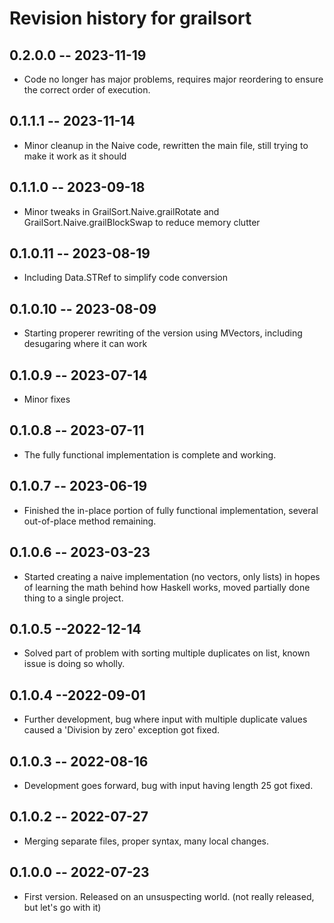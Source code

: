 # Revision history for grailsort

## 0.2.0.0 -- 2023-11-19

* Code no longer has major problems, requires major reordering to ensure the correct order of execution.

## 0.1.1.1 -- 2023-11-14

* Minor cleanup in the Naive code, rewritten the main file, still trying to make it work as it should

## 0.1.1.0 -- 2023-09-18

* Minor tweaks in GrailSort.Naive.grailRotate and GrailSort.Naive.grailBlockSwap to reduce memory clutter

## 0.1.0.11 -- 2023-08-19

* Including Data.STRef to simplify code conversion

## 0.1.0.10 -- 2023-08-09

* Starting properer rewriting of the version using MVectors, including desugaring where it can work

## 0.1.0.9 -- 2023-07-14

* Minor fixes

## 0.1.0.8 -- 2023-07-11

* The fully functional implementation is complete and working.

## 0.1.0.7 -- 2023-06-19

* Finished the in-place portion of fully functional implementation, several out-of-place method remaining.

## 0.1.0.6 -- 2023-03-23

* Started creating a naive implementation (no vectors, only lists) in hopes of learning the math behind how Haskell works, moved partially done thing to a single project.

## 0.1.0.5 --2022-12-14

* Solved part of problem with sorting multiple duplicates on list, known issue is doing so wholly.

## 0.1.0.4 --2022-09-01

* Further development, bug where input with multiple duplicate values caused a 'Division by zero' exception got fixed.

## 0.1.0.3 -- 2022-08-16

* Development goes forward, bug with input having length 25 got fixed.

## 0.1.0.2 -- 2022-07-27

* Merging separate files, proper syntax, many local changes.

## 0.1.0.0 -- 2022-07-23

* First version. Released on an unsuspecting world. (not really released, but let's go with it)
